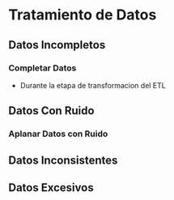 # Tratamiento de Datos

## Datos Incompletos
### Completar Datos

* Durante la etapa de transformacion del ETL

## Datos Con Ruido

### Aplanar Datos con Ruido

## Datos Inconsistentes

## Datos Excesivos
